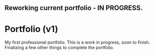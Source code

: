 ## Reworking current portfolio - IN PROGRESS.

# Portfolio (v1)

My first professional portfolio. This is a work in progress, soon to finish. Finalizing a few other things to complete the portfolio.
